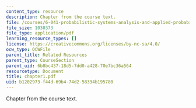 ```yaml
---
content_type: resource
description: Chapter from the course text.
file: /courses/6-041-probabilistic-systems-analysis-and-applied-probability-spring-2006/b1202973f44d69b474d258334b195780_chapter1.pdf
file_size: 1030373
file_type: application/pdf
learning_resource_types: []
license: https://creativecommons.org/licenses/by-nc-sa/4.0/
ocw_type: OCWFile
parent_title: Related Resources
parent_type: CourseSection
parent_uid: 6b8bc437-18d5-7dd0-a428-70e7bc36a564
resourcetype: Document
title: chapter1.pdf
uid: b1202973-f44d-69b4-74d2-58334b195780
---
```

Chapter from the course text.